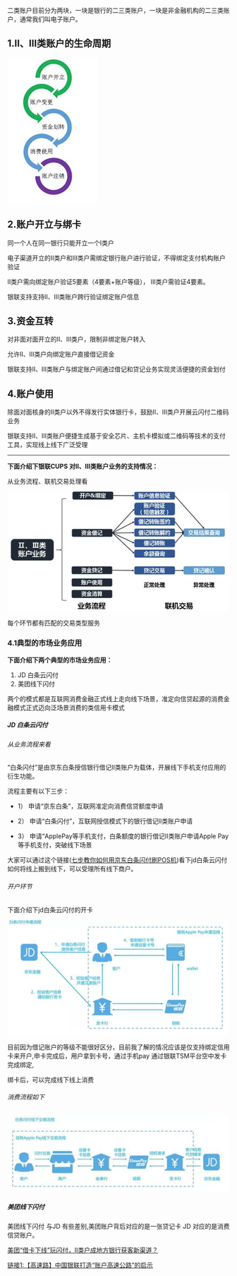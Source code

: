 二类账户目前分为两块，一块是银行的二三类账户，一块是非金融机构的二三类账户，通常我们叫电子账户。

## 1.II、III类账户的生命周期

![](/assets/二三类账户生命周期.png)

## 2.账户开立与绑卡

同一个人在同一银行只能开立一个Ⅰ类户

电子渠道开立的Ⅱ类户和Ⅲ类户需绑定银行账户进行验证，不得绑定支付机构账户验证

Ⅱ类户需向绑定账户验证5要素（4要素+账户等级）， Ⅲ类户需验证4要素。

银联支持支持Ⅱ、Ⅲ类账户跨行验证绑定账户信息

## 3.资金互转

对非面对面开立的Ⅱ、Ⅲ类户，限制非绑定账户转入

允许Ⅱ、Ⅲ类户向绑定账户直接借记资金

银联支持Ⅱ、Ⅲ类账户与绑定账户间通过借记和贷记业务实现灵活便捷的资金划付

## 4.账户使用

除面对面核身的Ⅱ类户以外不得发行实体银行卡，鼓励Ⅱ、Ⅲ类户开展云闪付二维码业务

银联支持Ⅱ、Ⅲ类账户便捷生成基于安全芯片、主机卡模拟或二维码等技术的支付工具，实现线上线下广泛受理

---

**下面介绍下银联CUPS 对Ⅱ、Ⅲ类账户业务的支持情况：**

从业务流程、联机交易处理看

![](/assets/account_biz.png)

每个环节都有匹配的交易类型服务

### 4.1**典型的市场业务应用**

**下面介绍下两个典型的市场业务应用：**

1. JD 白条云闪付 
2. 美团线下闪付

两个的模式都是互联网消费金融正式线上走向线下场景，准定向信贷起源的消费金融模式正式迈向泛场景消费的类信用卡模式

##### JD 白条云闪付

###### 从业务流程来看

“白条闪付”是由京东白条授信银行借记Ⅱ类账户为载体，开展线下手机支付应用的衍生功能。

流程主要有以下三步：

* 1） 申请“京东白条”，互联网准定向消费信贷额度申请

* 2） 申请“白条闪付”，互联网授信模式下的银行借记Ⅱ类账户申请

* 3） 申请“ApplePay等手机支付，白条额度的银行借记Ⅱ类账户申请Apple Pay等手机支付，突破线下场景

大家可以通过这个链接\([七步教你如何用京东白条闪付刷POS机](https://mp.weixin.qq.com/s?__biz=MzA3MjExMTA4Ng==&mid=2653358474&idx=1&sn=003d0db70be4d75b0d51fa3b63512d63&chksm=84f0ef0bb387661d0d866664eedc1ed6ca18d2c2e4ecbfc8aaab795f5f95476d829a84e9dae1&mpshare=1&scene=1&srcid=0609m9WvqxnJvrlrd8NNsLZm&key=ae110083100918b9bdb8299b16aec813cc15e4442a65f9122753db749ae4a091c7fb0304663fb2d7a2a55fabbb6bb0c68e82b035f4420fa7541c10b5d5c456ea8b2594055048538798e24a43cef9551a&ascene=0&uin=NDU2OTQwNTE1&devicetype=iMac+MacBookPro11%2C4+OSX+OSX+10.12.5+build%2816F73%29&version=12020810&nettype=WIFI&fontScale=100&pass_ticket=mojlvd0PTAD0dAFtbC9ZWBd5aely%2Bh1KGQoNmwSEsVcUTbgl26xEzqvWci%2B8A4Gm)\)看下jd白条云闪付如何将线上搬到线下，可以受理所有线下商户。

###### 开户环节

下面介绍下jd白条云闪付的开卡

![](/assets/jd_bt_os_pay_openacc.png)

目前因为借记账户的等级不能很好区分，目前我了解的情况应该是仅支持绑定信用卡来开户,申卡完成后，用户拿到卡号，通过手机pay 通过银联TSM平台空中发卡完成绑定,

绑卡后，可以完成线下线上消费

###### 消费流程如下

![](/assets/jd_bt_consume.jpeg)

##### 美团线下闪付

美团线下闪付 与JD 有些差别,美团账户背后对应的是一张贷记卡 JD 对应的是消费信贷账户。

[美团“借卡下线”玩闪付，II类户成地方银行获客新渠道？](http://m.mpaypass.com.cn/news/201706/06085341.html?from=timeline)





[链接1:【高速路】中国银联打造“账户高速公路”的启示](https://mp.weixin.qq.com/s?__biz=MzA5MTAwODQwNw==&mid=2652850480&idx=2&sn=9dee54f23f9e9c2e672372dd827140e1&chksm=8be915c8bc9e9cde278af89f3335bf8f37c2bdc21f7aa74d22d0116460b1f50ab9c988496b48&mpshare=1&scene=2&srcid=0622qtJhjEqkYlbdxGz3BM6q&from=timeline&key=ae110083100918b9b74b4fbcdd4376414b69876c494f01ca06fed8e2db5a7450fafc6d94153e66dac7061932154a89266ad7dfb10c0bdc3bd705732fc271f9eeae4f102054d9974c347b254a1cfc4492&ascene=0&uin=NDU2OTQwNTE1&devicetype=iMac+MacBookPro11%2C4+OSX+OSX+10.12.5+build%2816F73%29&version=12020810&nettype=WIFI&fontScale=100&pass_ticket=mojlvd0PTAD0dAFtbC9ZWBd5aely%2Bh1KGQoNmwSEsVcUTbgl26xEzqvWci%2B8A4Gm)

